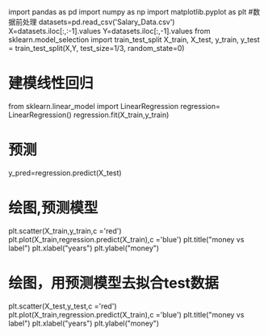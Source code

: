 import pandas as pd
import numpy as np 
import matplotlib.pyplot as plt 
#数据前处理
datasets=pd.read_csv('Salary_Data.csv')
X=datasets.iloc[:,:-1].values
Y=datasets.iloc[:,-1].values
from sklearn.model_selection import train_test_split
X_train, X_test, y_train, y_test = train_test_split(X,Y, test_size=1/3, random_state=0)
# 建模线性回归
from sklearn.linear_model import LinearRegression
regression= LinearRegression()
regression.fit(X_train,y_train)
# 预测
y_pred=regression.predict(X_test)
# 绘图,预测模型
plt.scatter(X_train,y_train,c ='red')
plt.plot(X_train,regression.predict(X_train),c ='blue')
plt.title("money vs label")
plt.xlabel("years")
plt.ylabel("money")
# 绘图，用预测模型去拟合test数据
plt.scatter(X_test,y_test,c ='red')
plt.plot(X_train,regression.predict(X_train),c ='blue')
plt.title("money vs label")
plt.xlabel("years")
plt.ylabel("money")
